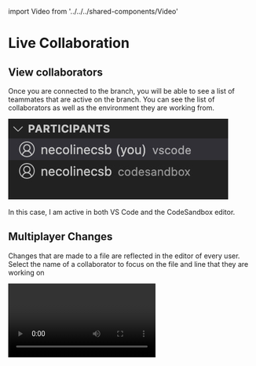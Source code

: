 import Video from '../../../shared-components/Video'

# Live Collaboration

## View collaborators

Once you are connected to the branch, you will be able to see a list of teammates that are active on the branch. You can see the list of collaborators as well as the environment they are working from. 

![Participant list](./images/vscode-participants.jpg)

In this case, I am active in both VS Code and the CodeSandbox editor. 

## Multiplayer Changes

Changes that are made to a file are reflected in the editor of every user. Select the name of a collaborator to focus on the file and line that they are working on

<Video src="../../vscode-following.mp4" />